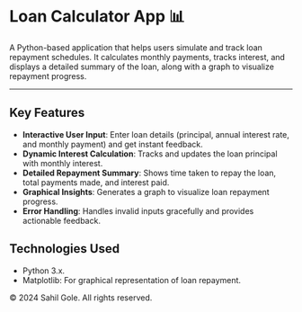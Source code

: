 # Loan Calculator App 📊

A Python-based application that helps users simulate and track loan repayment schedules. It calculates monthly payments, tracks interest, and displays a detailed summary of the loan, along with a graph to visualize repayment progress.

---

## Key Features
- **Interactive User Input**: Enter loan details (principal, annual interest rate, and monthly payment) and get instant feedback.
- **Dynamic Interest Calculation**: Tracks and updates the loan principal with monthly interest.
- **Detailed Repayment Summary**: Shows time taken to repay the loan, total payments made, and interest paid.
- **Graphical Insights**: Generates a graph to visualize loan repayment progress.
- **Error Handling**: Handles invalid inputs gracefully and provides actionable feedback.

## Technologies Used
- Python 3.x.
- Matplotlib: For graphical representation of loan repayment.

© 2024 Sahil Gole. All rights reserved.


